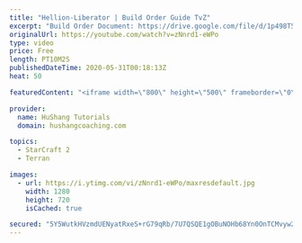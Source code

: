 ```yaml
---
title: "Hellion-Liberator | Build Order Guide TvZ"
excerpt: "Build Order Document: https://drive.google.com/file/d/1p498T52iQWahcCZs5tKGG1mxBqwqIXZO/view?usp=sharing  https://www.hushangcoaching.com Find personal one on one lessons, guides, community & more -------------------------------------------------------------------------------------------------------"
originalUrl: https://youtube.com/watch?v=zNnrd1-eWPo
type: video
price: Free
length: PT10M2S
publishedDateTime: 2020-05-31T00:18:13Z
heat: 50

featuredContent: "<iframe width=\"800\" height=\"500\" frameborder=\"0\" src=\"https://www.youtube.com/embed/zNnrd1-eWPo\" allow=\"accelerometer; autoplay; encrypted-media; gyroscope; picture-in-picture\" allowfullscreen></iframe>"

provider:
  name: HuShang Tutorials
  domain: hushangcoaching.com

topics:
  - StarCraft 2
  - Terran

images:
  - url: https://i.ytimg.com/vi/zNnrd1-eWPo/maxresdefault.jpg
    width: 1280
    height: 720
    isCached: true

secured: "5Y5WutkHVzmdUENyatRxeS+rG79qRb/7U7QSQE1gOBuNOHb68Yn0OnTCMvyw2B5gYhfYIpGeBr5ShSoEq+S2pYWp+PVeNwpEDOaQbu2q+aLGxQbD7JbJ1TGjlE9jShaklSECO2NZ9E8K1NDbSNER2kvB6T4BbeYI2EIrcTGuL8pk2p1OAgzdddHoUT31gnSvAS8lARZxy2AUAJRca77jDfsJGK4BzJzP4hidO+aeFGgZMnkqhvNz6BDv29ulx1zuhV27YsvIMrSUERlCSMPZwEE4fdY34tIQccfUYUpxEUavIyPan1f7yuDnAOi4hddJStFw5wLRQc4jwpvAr3A32DGRmq+cDQGNBdnX6kn5aRVLZkkcrJKX17KGWLevqDadoYqBbrC0agb+ndpPDDSff1b+BNQTAKKbQmedj1eiZRM=;hmjr7GFRQi7FjHQq4PDyrw=="
---
```


